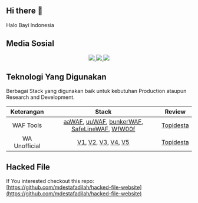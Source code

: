 ## Hi there 👋
Halo Bayi Indonesia

## Media Sosial
<p align='center'>
  <a href="https://www.linkedin.com/company/halo-bayi-indonesia/">
    <img src="https://img.shields.io/static/v1?label=LinkedIn&message=Halo%20Bayi%20Indonesia&color=0072b1&style=for-the-badge&logo=linkedin&logoColor=white" />
  </a>
  <a href="https://www.github.com/hallobayi/">
    <img src="https://img.shields.io/static/v1?label=Github&message=Halo%20Bayi%20Indonesia&color=0088c1&style=for-the-badge&logo=github&logoColor=white" />
  </a>
  <a href="https://www.instagram.com/halobayi">
    <img src="https://img.shields.io/static/v1?label=Instagram&message=Halo%20Bayi%20Indonesia&color=0088c1&style=for-the-badge&logo=instagram&logoColor=white" />
  </a>
</p>

## Teknologi Yang Digunakan
Berbagai Stack yang digunakan baik untuk kebutuhan Production ataupun Research and Development.

| Keterangan | Stack | Review | 
| :---: | :---: |:---: |
| WAF Tools | [aaWAF](https://github.com/hallobayi/aaWAF), [uuWAF](https://github.com/hallobayi/uuWAF), [bunkerWAF](https://github.com/hallobayi/bunkerweb), [SafeLineWAF](https://github.com/hallobayi/SafeLine), [WfW00f](https://github.com/hallobayi/wafw00f) | [Topidesta](http://go.topidesta.my.id/waf) | 
| WA Unofficial | [V1](https://github.com/hallobayi/baileys-api), [V2](https://github.com/hallobayi/wppconnect-server), [V3](https://github.com/hallobayi/wa-gateway), [V4](http://go.topidesta.my.id/v4-4), [V5](https://github.com/hallobayi/wwebjs-api.git) | [Topidesta](http://go.topidesta.my.id/whatsapp) |

## Hacked File
If You interested checkout this repo:
[https://github.com/mdestafadilah/hacked-file-website](https://github.com/mdestafadilah/hacked-file-website)
